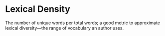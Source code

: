 # Lexical Density

The number of unique words per total words; a good metric to approximate lexical diversity—the range of vocabulary an author uses.